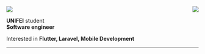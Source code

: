 <img align='right' src="https://github-readme-stats-sigma-five.vercel.app/api/top-langs/?username=PedroPauloMachado13&layout=compact">

<img src="https://img.shields.io/static/v1?label=Overview&message=Pedro%20Machado&color=f8efd4&style=for-the-badge&logo=GitHub">

<p>
  
**UNIFEI** student<br/>
**Software engineer**<br/>

Interested in **Flutter, Laravel, Mobile Development**<br/>

</p>
<hr>


<!---
danielsmelo/danielsmelo is a ✨ special ✨ repository because its `README.md` (this file) appears on your GitHub profile.
You can click the Preview link to take a look at your changes.
--->
